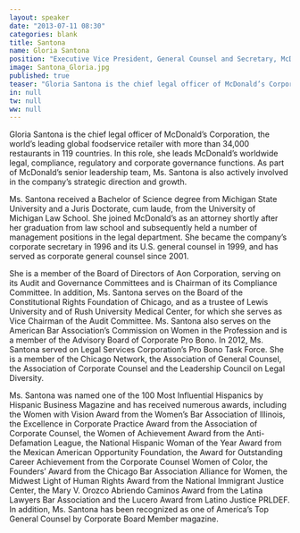 ```yaml
---
layout: speaker
date: "2013-07-11 08:30"
categories: blank
title: Santona
name: Gloria Santona
position: "Executive Vice President, General Counsel and Secretary, McDonald’s Corporation"
image: Santona_Gloria.jpg
published: true
teaser: "Gloria Santona is the chief legal officer of McDonald’s Corporation, the world’s leading global foodservice retailer with more than 34,000 restaurants in 119 countries."
in: null
tw: null
ww: null
---
```

Gloria Santona is the chief legal officer of McDonald’s Corporation, the world’s leading global foodservice retailer with more than 34,000 restaurants in 119 countries.  In this role, she leads McDonald’s worldwide legal, compliance, regulatory and corporate governance functions.  As part of McDonald’s senior leadership team, Ms. Santona is also actively involved in the company’s strategic direction and growth.  

Ms. Santona received a Bachelor of Science degree from Michigan State University and a Juris Doctorate, cum laude, from the University of Michigan Law School.  She joined McDonald’s as an attorney shortly after her graduation from law school and subsequently held a number of management positions in the legal department.  She became the company’s corporate secretary in 1996 and its U.S. general counsel in 1999, and has served as corporate general counsel since 2001.  

She is a member of the Board of Directors of Aon Corporation, serving on its Audit and Governance Committees and is Chairman of its Compliance Committee.  In addition, Ms. Santona serves on the Board of the Constitutional Rights Foundation of Chicago, and as a trustee of Lewis University and of Rush University Medical Center, for which she serves as Vice Chairman of the Audit Committee.  Ms. Santona also serves on the American Bar Association’s Commission on Women in the Profession and is a member of the Advisory Board of Corporate Pro Bono.  In 2012, Ms. Santona served on Legal Services Corporation’s Pro Bono Task Force.  She is a member of the Chicago Network, the Association of General Counsel, the Association of Corporate Counsel and the Leadership Council on Legal Diversity.

Ms. Santona was named one of the 100 Most Influential Hispanics by Hispanic Business Magazine and has received numerous awards, including the Women with Vision Award from the Women’s Bar Association of Illinois, the Excellence in Corporate Practice Award from the Association of Corporate Counsel, the Women of Achievement Award from the Anti-Defamation League, the National Hispanic Woman of the Year Award from the Mexican American Opportunity Foundation, the Award for Outstanding Career Achievement from the Corporate Counsel Women of Color, the Founders’ Award from the Chicago Bar Association Alliance for Women, the Midwest Light of Human Rights Award from the National Immigrant Justice Center, the Mary V. Orozco Abriendo Caminos Award from the Latina Lawyers Bar Association and the Lucero Award from Latino Justice PRLDEF.  In addition, Ms. Santona has been recognized as one of America’s Top General Counsel by Corporate Board Member magazine. 




